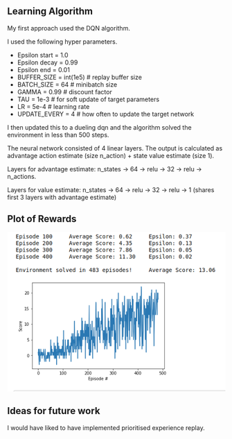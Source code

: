 ## Learning Algorithm

My first approach used the DQN algorithm. 


I used the following hyper parameters. 
* Epsilon start = 1.0
* Epsilon decay = 0.99
* Epsilon end = 0.01
* BUFFER_SIZE = int(1e5)  # replay buffer size
* BATCH_SIZE = 64  # minibatch size
* GAMMA = 0.99  # discount factor
* TAU = 1e-3  # for soft update of target parameters
* LR = 5e-4  # learning rate
* UPDATE_EVERY = 4  # how often to update the target network

I then updated this to a dueling dqn and the algorithm solved the environment in less than 500 steps.

The neural network consisted of 4 linear layers. The output is calculated as advantage action estimate (size n_action) + state value estimate (size 1). 

Layers for advantage estimate: n_states -> 64 -> relu -> 32 -> relu -> n_actions.


Layers for value estimate: n_states -> 64 -> relu -> 32 -> relu -> 1 (shares first 3 layers with advantage estimate)


## Plot of Rewards

![plot of results](https://github.com/oisin-dolphin/drl_project_1/blob/master/plot.png)

## Ideas for future work
I would have liked to have implemented prioritised experience replay.
